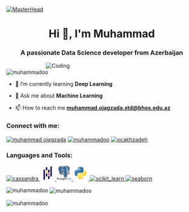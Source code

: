 [![MasterHead](https://d1aueex22ha5si.cloudfront.net/Conference/1209/BackGround/Machine%20Learning-1599808127617.gif)](https://muhammadoo.io)
<h1 align="center">Hi 👋, I'm Muhammad</h1>
<h3 align="center">A passionate Data Science developer from Azerbaijan</h3>
<img align="right" alt="Coding" width="400" src="https://miro.medium.com/max/1670/1*ZSVmWGcc1weENb0ShawWxw.gif">


<p align="left"> <img src="https://komarev.com/ghpvc/?username=muhammadoo&label=Profile%20views&color=0e75b6&style=flat" alt="muhammadoo" /> </p>

- 🌱 I’m currently learning **Deep Learning**

- 💬 Ask me about **Machine Learning**

- 📫 How to reach me **muhammad.ojagzada.std@bhos.edu.az**

<h3 align="left">Connect with me:</h3>
<p align="left">
<a href="https://linkedin.com/in/muhammad ojagzada" target="blank"><img align="center" src="https://raw.githubusercontent.com/rahuldkjain/github-profile-readme-generator/master/src/images/icons/Social/linked-in-alt.svg" alt="muhammad ojagzada" height="30" width="40" /></a>
<a href="https://kaggle.com/muhammadoo" target="blank"><img align="center" src="https://raw.githubusercontent.com/rahuldkjain/github-profile-readme-generator/master/src/images/icons/Social/kaggle.svg" alt="muhammadoo" height="30" width="40" /></a>
<a href="https://instagram.com/ocakhzadeh" target="blank"><img align="center" src="https://raw.githubusercontent.com/rahuldkjain/github-profile-readme-generator/master/src/images/icons/Social/instagram.svg" alt="ocakhzadeh" height="30" width="40" /></a>
</p>

<h3 align="left">Languages and Tools:</h3>
<p align="left"> <a href="https://cassandra.apache.org/" target="_blank" rel="noreferrer"> <img src="https://www.vectorlogo.zone/logos/apache_cassandra/apache_cassandra-icon.svg" alt="cassandra" width="40" height="40"/> </a> <a href="https://pandas.pydata.org/" target="_blank" rel="noreferrer"> <img src="https://raw.githubusercontent.com/devicons/devicon/2ae2a900d2f041da66e950e4d48052658d850630/icons/pandas/pandas-original.svg" alt="pandas" width="40" height="40"/> </a> <a href="https://www.postgresql.org" target="_blank" rel="noreferrer"> <img src="https://raw.githubusercontent.com/devicons/devicon/master/icons/postgresql/postgresql-original-wordmark.svg" alt="postgresql" width="40" height="40"/> </a> <a href="https://www.python.org" target="_blank" rel="noreferrer"> <img src="https://raw.githubusercontent.com/devicons/devicon/master/icons/python/python-original.svg" alt="python" width="40" height="40"/> </a> <a href="https://scikit-learn.org/" target="_blank" rel="noreferrer"> <img src="https://upload.wikimedia.org/wikipedia/commons/0/05/Scikit_learn_logo_small.svg" alt="scikit_learn" width="40" height="40"/> </a> <a href="https://seaborn.pydata.org/" target="_blank" rel="noreferrer"> <img src="https://seaborn.pydata.org/_images/logo-mark-lightbg.svg" alt="seaborn" width="40" height="40"/> </a> </p>

<p><img align="left" src="https://github-readme-stats.vercel.app/api/top-langs?username=muhammadoo&show_icons=true&locale=en&layout=compact" alt="muhammadoo" /></p>

<p>&nbsp;<img align="center" src="https://github-readme-stats.vercel.app/api?username=muhammadoo&show_icons=true&locale=en" alt="muhammadoo" /></p>

<p><img align="center" src="https://github-readme-streak-stats.herokuapp.com/?user=muhammadoo&" alt="muhammadoo" /></p>
